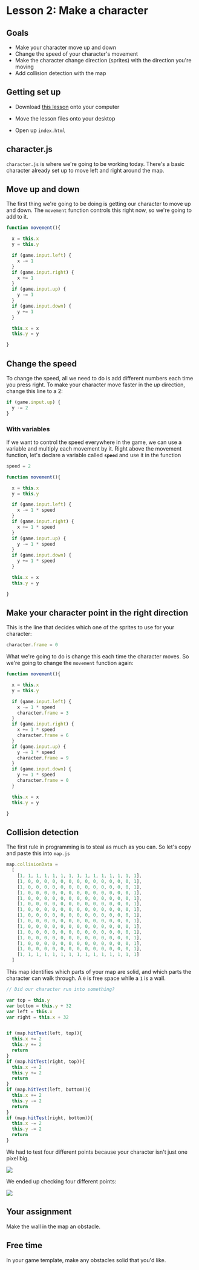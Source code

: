 # Lesson 2: Make a character

## Goals

- Make your character move up and down
- Change the speed of your character's movement
- Make the character change direction (sprites) with the direction you're moving
- Add collision detection with the map

## Getting set up

- Download [this lesson](http://bit.ly/dojo-2) onto your computer

- Move the lesson files onto your desktop

- Open up `index.html`

## character.js

`character.js` is where we're going to be working today. There's a basic character already set up to move left and right around the map.

## Move up and down

The first thing we're going to be doing is getting our character to move up and down. The `movement` function controls this right now, so we're going to add to it.

``` javascript
function movement(){

  x = this.x
  y = this.y

  if (game.input.left) {
    x -= 1
  }
  if (game.input.right) {
    x += 1
  }
  if (game.input.up) {
    y -= 1
  }
  if (game.input.down) {
    y += 1
  }

  this.x = x
  this.y = y

}
```

## Change the speed

To change the speed, all we need to do is add different numbers each time you press right. To make your character move faster in the *up* direction, change this line to a 2:

``` javascript
if (game.input.up) {
  y -= 2
}
```

### With variables

If we want to control the speed everywhere in the game, we can use a variable and multiply each movement by it. Right above the movement function, let's declare a variable called **`speed`** and use it in the function

``` javascript
speed = 2

function movement(){

  x = this.x
  y = this.y

  if (game.input.left) {
    x -= 1 * speed
  }
  if (game.input.right) {
    x += 1 * speed
  }
  if (game.input.up) {
    y -= 1 * speed
  }
  if (game.input.down) {
    y += 1 * speed
  }

  this.x = x
  this.y = y

}
```

## Make your character point in the right direction

This is the line that decides which one of the sprites to use for your character:

``` javascript
character.frame = 0
```

What we're going to do is change this each time the character moves. So we're going to change the `movement` function again:

``` javascript
function movement(){

  x = this.x
  y = this.y

  if (game.input.left) {
    x -= 1 * speed
    character.frame = 3
  }
  if (game.input.right) {
    x += 1 * speed
    character.frame = 6
  }
  if (game.input.up) {
    y -= 1 * speed
    character.frame = 9
  }
  if (game.input.down) {
    y += 1 * speed
    character.frame = 0
  }

  this.x = x
  this.y = y

}
```

## Collision detection

The first rule in programming is to steal as much as you can. So let's copy and paste this into `map.js`

``` javascript
map.collisionData =
  [
    [1, 1, 1, 1, 1, 1, 1, 1, 1, 1, 1, 1, 1, 1, 1],
    [1, 0, 0, 0, 0, 0, 0, 0, 0, 0, 0, 0, 0, 0, 1],
    [1, 0, 0, 0, 0, 0, 0, 0, 0, 0, 0, 0, 0, 0, 1],
    [1, 0, 0, 0, 0, 0, 0, 0, 0, 0, 0, 0, 0, 0, 1],
    [1, 0, 0, 0, 0, 0, 0, 0, 0, 0, 0, 0, 0, 0, 1],
    [1, 0, 0, 0, 0, 0, 0, 0, 0, 0, 0, 0, 0, 0, 1],
    [1, 0, 0, 0, 0, 0, 0, 0, 0, 0, 0, 0, 0, 0, 1],
    [1, 0, 0, 0, 0, 0, 0, 0, 0, 0, 0, 0, 0, 0, 1],
    [1, 0, 0, 0, 0, 0, 0, 0, 0, 0, 0, 0, 0, 0, 1],
    [1, 0, 0, 0, 0, 0, 0, 0, 0, 0, 0, 0, 0, 0, 1],
    [1, 0, 0, 0, 0, 0, 0, 0, 0, 0, 0, 0, 0, 0, 1],
    [1, 0, 0, 0, 0, 0, 0, 0, 0, 0, 0, 0, 0, 0, 1],
    [1, 0, 0, 0, 0, 0, 0, 0, 0, 0, 0, 0, 0, 0, 1],
    [1, 0, 0, 0, 0, 0, 0, 0, 0, 0, 0, 0, 0, 0, 1],
    [1, 1, 1, 1, 1, 1, 1, 1, 1, 1, 1, 1, 1, 1, 1]
  ]
```

This map identifies which parts of your map are solid, and which parts the character can walk through. A `0` is free space while a `1` is a wall.

``` javascript
// Did our character run into something?

var top = this.y
var bottom = this.y + 32
var left = this.x
var right = this.x + 32


if (map.hitTest(left, top)){
  this.x += 2
  this.y += 2
  return
}
if (map.hitTest(right, top)){
  this.x -= 2
  this.y += 2
  return
}
if (map.hitTest(left, bottom)){
  this.x += 2
  this.y -= 2
  return
}
if (map.hitTest(right, bottom)){
  this.x -= 2
  this.y -= 2
  return
}
```

We had to test four different points because your character isn't just one pixel big.

![](http://cl.ly/image/0S301o0G220i/content)

We ended up checking four different points:

![](http://cl.ly/image/3B3l100n3x2W/content)

## Your assignment

Make the wall in the map an obstacle.

## Free time

In your game template, make any obstacles solid that you'd like.
